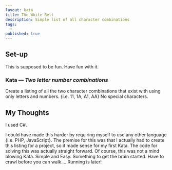 ```yaml
---
layout: kata
title: The White Belt
description: Simple list of all character combinations
tags:
  -
published: true
---
```


## Set-up
This is supposed to be fun. Have fun with it.

### Kata &#8212; *Two letter number combinations*

Create a listing of all the two character combinations that exist with using only letters and numbers. {i.e. 11, 1A, A1, AA}
No special characters.

## My Thoughts
I used C#.

I could have made this harder by requiring myself to use any other language {i.e. PHP, JavaScript}. The premise for this was that I actually had to create this listing for a project, so it made sense for my first Kata. The code for solving this was actually straight forward. Of course, this was not a mind blowing Kata. Simple and Easy. Something to get the brain started. Have to crawl before you can walk&#8230;. Running is later!

